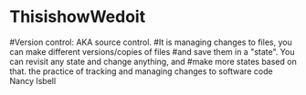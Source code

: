 # ThisishowWedoit
#Version control: AKA source control.
#It is managing changes to files, you can make different versions/copies of files
#and save them in a "state". You can revisit any state and change anything, and 
#make more states based on that.
the practice of tracking and managing changes to software code Nancy Isbell
